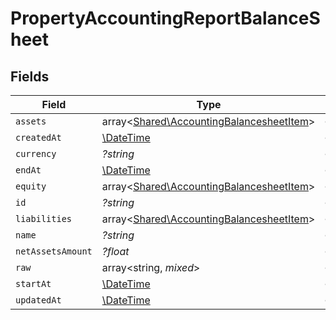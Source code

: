 # PropertyAccountingReportBalanceSheet


## Fields

| Field                                                                                         | Type                                                                                          | Required                                                                                      | Description                                                                                   |
| --------------------------------------------------------------------------------------------- | --------------------------------------------------------------------------------------------- | --------------------------------------------------------------------------------------------- | --------------------------------------------------------------------------------------------- |
| `assets`                                                                                      | array<[Shared\AccountingBalancesheetItem](../../Models/Shared/AccountingBalancesheetItem.md)> | :heavy_minus_sign:                                                                            | N/A                                                                                           |
| `createdAt`                                                                                   | [\DateTime](https://www.php.net/manual/en/class.datetime.php)                                 | :heavy_minus_sign:                                                                            | N/A                                                                                           |
| `currency`                                                                                    | *?string*                                                                                     | :heavy_minus_sign:                                                                            | N/A                                                                                           |
| `endAt`                                                                                       | [\DateTime](https://www.php.net/manual/en/class.datetime.php)                                 | :heavy_minus_sign:                                                                            | N/A                                                                                           |
| `equity`                                                                                      | array<[Shared\AccountingBalancesheetItem](../../Models/Shared/AccountingBalancesheetItem.md)> | :heavy_minus_sign:                                                                            | N/A                                                                                           |
| `id`                                                                                          | *?string*                                                                                     | :heavy_minus_sign:                                                                            | N/A                                                                                           |
| `liabilities`                                                                                 | array<[Shared\AccountingBalancesheetItem](../../Models/Shared/AccountingBalancesheetItem.md)> | :heavy_minus_sign:                                                                            | N/A                                                                                           |
| `name`                                                                                        | *?string*                                                                                     | :heavy_minus_sign:                                                                            | N/A                                                                                           |
| `netAssetsAmount`                                                                             | *?float*                                                                                      | :heavy_minus_sign:                                                                            | N/A                                                                                           |
| `raw`                                                                                         | array<string, *mixed*>                                                                        | :heavy_minus_sign:                                                                            | N/A                                                                                           |
| `startAt`                                                                                     | [\DateTime](https://www.php.net/manual/en/class.datetime.php)                                 | :heavy_minus_sign:                                                                            | N/A                                                                                           |
| `updatedAt`                                                                                   | [\DateTime](https://www.php.net/manual/en/class.datetime.php)                                 | :heavy_minus_sign:                                                                            | N/A                                                                                           |
